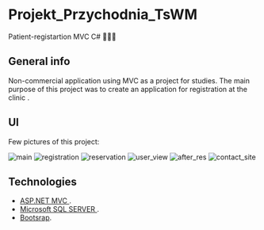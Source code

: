 # Projekt_Przychodnia_TsWM
Patient-registartion MVC C# 👨‍⚕️💉

## General info
Non-commercial application using MVC as a project for studies.
The main purpose of this project was to create an application for registration at the clinic .

## UI
Few pictures of this project: 

![main](https://user-images.githubusercontent.com/98978049/158968610-62b5c577-e2b1-4815-b93b-bd1f55c19f4c.png)
![registration](https://user-images.githubusercontent.com/98978049/158970028-cb564120-e24c-41a3-ab0a-a6d1f23c262a.png)
![reservation](https://user-images.githubusercontent.com/98978049/158968952-f7d7f589-e0a9-4497-8acb-d570e22ef1a6.png)
![user_view](https://user-images.githubusercontent.com/98978049/158969102-c63f81d7-abf8-42b0-8c7d-dd73ab0d76bb.png)
![after_res](https://user-images.githubusercontent.com/98978049/158969142-59343271-a067-44fe-b8f4-d93acada475c.png)
![contact_site](https://user-images.githubusercontent.com/98978049/158969234-8c956c20-295b-42bc-bb29-bcd89e9df2e8.png)


## Technologies
* [ASP.NET MVC ](https://docs.microsoft.com/pl-pl/aspnet/mvc/overview/getting-started/introduction/getting-started).
* [Microsoft SQL SERVER ](https://www.microsoft.com/pl-pl/sql-server/sql-server-downloads).
* [Bootsrap](https://getbootstrap.com).
